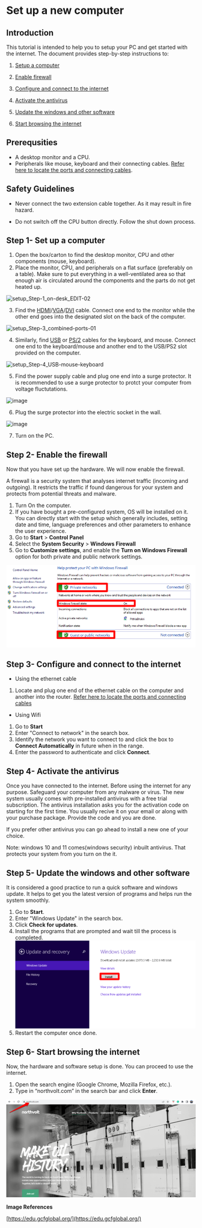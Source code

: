 # Set up a new computer

## Introduction

This tutorial is intended to help you to setup your PC and get started with the internet. The document provides step-by-step instructions to:

1) [Setup a computer](https://github.com/akshayakolay/Portfolio/edit/main/Tutorials/Set%20up%20a%20new%20computer.md#step-1--set-up-a-computer)

2) [Enable firewall](https://github.com/akshayakolay/Portfolio/edit/main/Tutorials/Set%20up%20a%20new%20computer.md#step-2--enable-the-firewall)

4) [Configure and connect to the internet](https://github.com/akshayakolay/Portfolio/edit/main/Tutorials/Set%20up%20a%20new%20computer.md#step-3--configure-and-connect-to-the-internet)
 
5) [Activate the antivirus](https://github.com/akshayakolay/Portfolio/edit/main/Tutorials/Set%20up%20a%20new%20computer.md#step-4--activate-the-antivirus)

6) [Update the windows and other software](https://github.com/akshayakolay/Portfolio/edit/main/Tutorials/Set%20up%20a%20new%20computer.md#step-5--update-the-windows-and-other-software)

7) [Start browsing the internet](https://github.com/akshayakolay/Portfolio/edit/main/Tutorials/Set%20up%20a%20new%20computer.md#step-6--start-browsing-the-internet)


## Prerequsities

* A desktop monitor and a CPU.
* Peripherals like mouse, keyboard and their connecting cables. [Refer here to locate the ports and connecting cables](https://github.com/akshayakolay/Portfolio/blob/main/Tutorials/Connecting%20cables%20and%20ports.md#types-of-cables-and-ports).

## Safety Guidelines

* Never connect the two extension cable together. As it may result in fire hazard.

* Do not switch off the CPU button directly. Follow the shut down process.


## Step 1- Set up a computer

1) Open the box/carton to find the desktop monitor, CPU and other components (mouse, keyboard).
2) Place the monitor, CPU, and peripherals on a flat surface (preferably on a table). Make sure to put everything in a well-ventilated area so that enough air is circulated around the components and the parts do not get heated up.
 
 ![setup_Step-1_on-desk_EDIT-02](https://user-images.githubusercontent.com/51504108/213732653-7577db44-532b-407c-b9a3-b7dceb71b4cb.jpg)


3) Find the [HDMI](https://github.com/akshayakolay/Portfolio/blob/main/Tutorials/Connecting%20cables%20and%20ports.md#hdmi-cable-the-high-definition-media-interface-cable-is-used-to-generate-both-the-audio-and-video-output-you-dont-need-any-speakers-as-peripherals-for-this-cable-as-this-cable-is-capable-to-provide-audio-transmission-as-well)/[VGA](https://github.com/akshayakolay/Portfolio/blob/main/Tutorials/Connecting%20cables%20and%20ports.md#vga-cable-the-video-graphics-array-cable-is-used-in-computers-for-generating-video-output-on-the-monitor-essentially-it-is-a-bridge-between-the-computer-and-the-monitor-to-generate-the-audio-output-you-can-either-use-a-vga-to-hdmi-converter-cable-or-connect-the-speakers-as-peripherals)/[DVI](https://github.com/akshayakolay/Portfolio/blob/main/Tutorials/Connecting%20cables%20and%20ports.md#dvi-cable-the-digital-visual-interface-cable-is-used-to-provide-video-display-on-the-monitor-to-get-audio-support-use-dvi-to-hdmi-converter-cable-or-connect-the-speakers-as-peripherals) cable. Connect one end to the monitor while the other end goes into the designated slot on the back of the computer.

![setup_Step-3_combined-ports-01](https://user-images.githubusercontent.com/51504108/213733157-0fe89118-93db-44b9-876c-6ccce4619abc.jpg)

4) Similarly, find [USB](https://github.com/akshayakolay/Portfolio/blob/main/Tutorials/Connecting%20cables%20and%20ports.md#usb-cable-the-universal-serial-bus-is-used-to-connect-any-usb-supported-deviceperipherals-to-the-computer) or [PS/2](https://github.com/akshayakolay/Portfolio/blob/main/Tutorials/Connecting%20cables%20and%20ports.md#ps2-cable-the-cable-is-used-to-connect-the-wired-keyboard-and-mouse-ps2-ports-on-the-computer-have-two-colour-codes) cables for the keyboard, and mouse. Connect one end to the keyboard/mouse and another end to the USB/PS2 slot provided on the computer.

![setup_Step-4_USB-mouse-keyboard](https://user-images.githubusercontent.com/51504108/213733419-c9b1bc38-5b0d-4945-bce0-81e23af36931.jpg)

5) Find the power supply cable and plug one end into a surge protector. It is recommended to use a surge protector to protct your computer from voltage fluctutations.

![image](https://user-images.githubusercontent.com/51504108/213733530-72a544f8-ec1a-47d8-9b61-b0c1c7d911eb.png)

6) Plug the surge protector into the electric socket in the wall.

![image](https://user-images.githubusercontent.com/51504108/213733773-878af0f0-3b3c-4c57-a51f-e9bc31b6c0d7.png)


7) Turn on the PC.

## Step 2- Enable the firewall 

Now that you have set up the hardware. We will now enable the firewall.

A firewall is a security system that analyses internet traffic (incoming and outgoing). It restricts the traffic if found dangerous for your system and protects from potential threats and malware.

1) Turn On the computer.
2) If you have bought a pre-configured system, OS will be installed on it. You can directly start with the setup which generally includes, setting date and time, language preferences and other parameters to enhance the user experience. 
3) Go to **Start** > **Control Panel**
4) Select the **System Security** > **Windows Firewall**
5) Go to **Customize settings**, and enable the **Turn on Windows Firewall** option for both private and public network settings. 

![image](https://github.com/akshayakolay/Portfolio/blob/main/Tutorials/Images%20for%20computer%20setup/firewall.png)

## Step 3- Configure and connect to the internet

* Using the ethernet cable
1) Locate and plug one end of the ethernet cable on the computer and another into the router. [Refer here to locate the ports and connecting cables](https://github.com/akshayakolay/Portfolio/blob/main/Tutorials/Connecting%20cables%20and%20ports.md#types-of-cables-and-ports)
* Using Wifi

1) Go to **Start**
2) Enter "Connect to network" in the search box.
3) Identify the network you want to connect to and click the box to **Connect Automatically** in future when in the range.
4) Enter the password to authenticate and click **Connect**.

## Step 4- Activate the antivirus

Once you have connected to the internet. Before using the internet for any purpose. Safeguard your computer from any malware or virus. 
The new system usually comes with pre-installed antivirus with a free trial subscription. The antivirus installation asks you for the activation code on starting for the first time. You usually recive it on your email or along with your purchase package. Provide the code and you are done.

If you prefer other antivirus you can go ahead to install a new one of your choice.

Note: windows 10 and 11 comes(windows security) inbuilt antivirus. That protects your system from you turn on the it. 

## Step 5- Update the windows and other software

It is considered a good practice to run a quick software and windows update. It helps to get you the latest version of programs and helps run the system smoothly.

1) Go to **Start**.
2) Enter "Windows Update" in the search box.
3) Click **Check for updates**.
4) Install the programs that are prompted and wait till the process is completed.
![image](https://github.com/akshayakolay/Portfolio/blob/main/Tutorials/Images%20for%20computer%20setup/update.png)
6) Restart the computer once done.
 
## Step 6- Start browsing the internet

Now, the hardware and software setup is done. You can proceed to use the internet.

1) Open the search engine (Google Chrome, Mozilla Firefox, etc.).
2) Type in “northvolt.com” in the search bar and click **Enter**.

![image](https://github.com/akshayakolay/Portfolio/blob/main/Tutorials/Images%20for%20computer%20setup/nortvolt.png)


**Image References**

[https://edu.gcfglobal.org/](https://edu.gcfglobal.org/)


